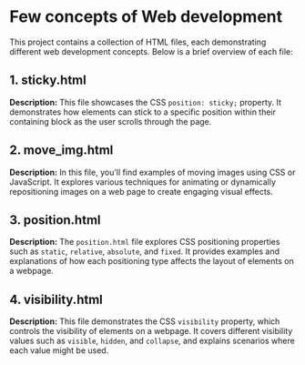# Few concepts of Web development 

This project contains a collection of HTML files, each demonstrating different web development concepts. Below is a brief overview of each file:

## 1. sticky.html

**Description:** This file showcases the CSS `position: sticky;` property. It demonstrates how elements can stick to a specific position within their containing block as the user scrolls through the page.

## 2. move_img.html

**Description:** In this file, you'll find examples of moving images using CSS or JavaScript. It explores various techniques for animating or dynamically repositioning images on a web page to create engaging visual effects.

## 3. position.html

**Description:** The `position.html` file explores CSS positioning properties such as `static`, `relative`, `absolute`, and `fixed`. It provides examples and explanations of how each positioning type affects the layout of elements on a webpage.

## 4. visibility.html

**Description:** This file demonstrates the CSS `visibility` property, which controls the visibility of elements on a webpage. It covers different visibility values such as `visible`, `hidden`, and `collapse`, and explains scenarios where each value might be used.


